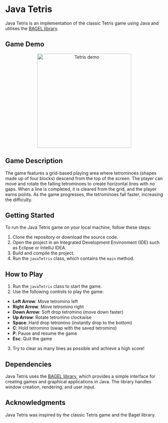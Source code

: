 # Java Tetris

Java Tetris is an implementation of the classic Tetris game using Java and utilises the [BAGEL library](https://people.eng.unimelb.edu.au/mcmurtrye/bagel-doc/index.html?bagel/AbstractGame.html).

## Game Demo

<p align="center">
<img alt="Tetris demo" src="https://i.imgur.com/uzM45H5.gif" width="300"/>
</p>

## Game Description

The game features a grid-based playing area where tetrominoes (shapes made up of four blocks) descend from the top of the screen. The player can move and rotate the falling tetrominoes to create horizontal lines with no gaps. When a line is completed, it is cleared from the grid, and the player earns points. As the game progresses, the tetrominoes fall faster, increasing the difficulty.

## Getting Started

To run the Java Tetris game on your local machine, follow these steps:

1. Clone the repository or download the source code.
2. Open the project in an Integrated Development Environment (IDE) such as Eclipse or IntelliJ IDEA.
3. Build and compile the project.
4. Run the `javaTetris` class, which contains the `main` method.

## How to Play

1. Run the `javaTetris` class to start the game.
2. Use the following controls to play the game:
  - **Left Arrow**: Move tetromino left
  - **Right Arrow**: Move tetromino right
  - **Down Arrow**: Soft drop tetromino (move down faster)
  - **Up Arrow**: Rotate tetromino clockwise
  - **Space**: Hard drop tetromino (instantly drop to the bottom)
  - **C**: Hold tetromino (swap with the saved tetromino)
  - **P**: Pause and resume the game
  - **Esc**: Quit the game
3. Try to clear as many lines as possible and achieve a high score!

## Dependencies

Java Tetris uses the [BAGEL library](https://people.eng.unimelb.edu.au/mcmurtrye/bagel-doc/index.html?bagel/AbstractGame.html), which provides a simple interface for creating games and graphical applications in Java. The library handles window creation, rendering, and user input.

## Acknowledgments

Java Tetris was inspired by the classic Tetris game and the Bagel library.

